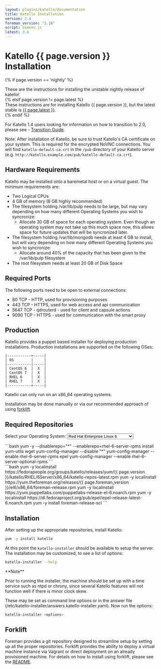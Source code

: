 ```yaml
---
layout: plugins/katello/documentation
title: Katello Installation
version: 2.4
foreman_version: "1.10"
script: osmenu.js
latest: 3.4
---
```


# Katello {{ page.version }} Installation

{% if page.version == 'nightly' %}
  <div class="alert alert-danger">
    These are the instructions for installing the unstable nightly release of katello!
  </div>
{% elsif page.version != page.latest %}
  <div class="alert alert-danger">
    These instructions are for installing Katello {{ page.version }}, but the latest stable is <a href="/plugins/katello/{{ page.latest }}/installation/index.html">{{ page.latest }}</a>.
  </div>
{% endif %}

For Katello 1.4 users looking for information on how to transition to 2.0, please see - [Transition Guide](/plugins/katello/2.4/installation/2.0-transition.html).

Note: After installation of Katello, be sure to trust Katello's CA certificate on your system.  This is required for the encrypted NoVNC connections. You will find `katello-default-ca.crt` in the `/pub` directory of your Katello server (e.g. `http://katello.example.com/pub/katello-default-ca.crt`).

## Hardware Requirements

Katello may be installed onto a baremetal host or on a virtual guest.  The minimum requirements are:

* Two Logical CPUs
* 4 GB of memory (8 GB highly recommended)
* The filesystem holding /var/lib/pulp needs to be large, but may vary depending on how many different Operating Systems you wish to syncronize:
  * Allocate 30 GB of space for each operating system.  Even though an operating system may not take up this much space now, this allows space for future updates that will be syncronized later.
* The filesystem holding /var/lib/mongodb needs at least 4 GB to install, but will vary depending on how many different Operating Systems you wish to syncronize:
  * Allocate around 40% of the capacity that has been given to the /var/lib/pulp filesystem
* The root filesystem needs at least 20 GB of Disk Space

## Required Ports

The following ports need to be open to external connections:

* 80 TCP - HTTP, used for provisioning purposes
* 443 TCP - HTTPS, used for web access and api communication
* 5647 TCP - qdrouterd - used for client and capsule actions
* 9090 TCP - HTTPS - used for communication with the smart proxy

## Production

Katello provides a puppet based installer for deploying production installations. Production installations are supported on the following OSes:

```
|-----------+-----|
| OS        |     |
|-----------|-----|
| CentOS 6  |  X  |
| CentOS 7  |  X  |
| RHEL 6    |  X  |
| RHEL 7    |  X  |
|-----------+-----|
```

Katello can only run on an x86_64 operating systems.

Installation may be done manually or via our recommended approach of using [forklift](#forklift).

## Required Repositories

<p>Select your Operating System: <select id="operatingSystems">
   <option value="rhel6">Red Hat Enterprise Linux 6</option>
   <option value="rhel7">Red Hat Enterprise Linux 7</option>
   <option value="el6">Enterprise Linux 6 (CentOS, etc.)</option>
   <option value="el7">Enterprise Linux 7 (CentOS, etc.)</option>
   </select>
</p>
<div id="rhel6" markdown="1">
```bash
yum -y  --disablerepo="*" --enablerepo=rhel-6-server-rpms install yum-utils wget
yum-config-manager --disable "*"
yum-config-manager --enable rhel-6-server-rpms epel
yum-config-manager --enable rhel-6-server-optional-rpms
```
</div>

<div id="el6" markdown="1">
```bash
yum -y localinstall https://fedorapeople.org/groups/katello/releases/yum/{{ page.version }}/katello/RHEL/6Server/x86_64/katello-repos-latest.rpm
yum -y localinstall https://yum.theforeman.org/releases/{{ page.foreman_version }}/el6/x86_64/foreman-release.rpm
yum -y localinstall https://yum.puppetlabs.com/puppetlabs-release-el-6.noarch.rpm
yum -y localinstall https://dl.fedoraproject.org/pub/epel/epel-release-latest-6.noarch.rpm
yum -y install foreman-release-scl
```
</div>

<div id="rhel7" style="display: none;" markdown="1">
```bash
yum -y  --disablerepo="*" --enablerepo=rhel-7-server-rpms install yum-utils wget
yum-config-manager --disable "*"
yum-config-manager --enable rhel-7-server-rpms
yum-config-manager --enable rhel-7-server-optional-rpms
yum-config-manager --enable rhel-7-server-extras-rpms
```
</div>

<div id="el7" style="display: none;" markdown="1">
```bash
yum -y localinstall https://fedorapeople.org/groups/katello/releases/yum/{{ page.version }}/katello/RHEL/7Server/x86_64/katello-repos-latest.rpm
yum -y localinstall https://yum.theforeman.org/releases/{{ page.foreman_version }}/el7/x86_64/foreman-release.rpm
yum -y localinstall https://yum.puppetlabs.com/puppetlabs-release-el-7.noarch.rpm
yum -y localinstall https://dl.fedoraproject.org/pub/epel/epel-release-latest-7.noarch.rpm
yum -y install foreman-release-scl
```
</div>

## Installation

After setting up the appropriate repositories, install Katello:

```bash
yum -y install katello
```

At this point the `katello-installer` should be available to setup the server. The installation may be customized, to see a list of options:

```bash
katello-installer --help
```

<div class="alert alert-info" markdown="1">
**Note**

Prior to running the installer, the machine should be set up with a time service such as ntpd or chrony, since several Katello features will not function well if there is minor clock skew.
</div>


These may be set as command line options or in the answer file (/etc/katello-installer/answers.katello-installer.yaml). Now run the options:

```bash
katello-installer <options>
```

## Forklift

Foreman provides a git repository designed to streamline setup by setting up all the proper repositories. Forklift provides the ability to deploy a virtual machine instance via Vagrant or direct deployment on an already provisioned machine. For details on how to install using forklift, please see the [README](https://github.com/theforeman/forklift/blob/master/README.md).


